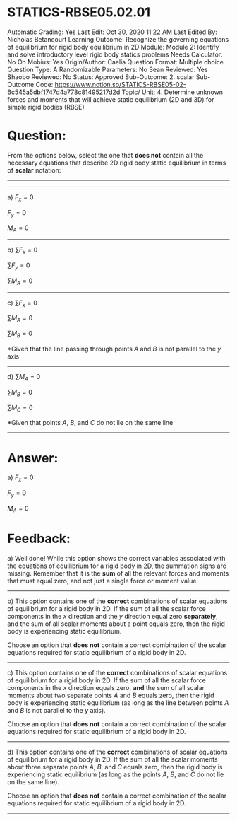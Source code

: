 # STATICS-RBSE05.02.01

Automatic Grading: Yes
Last Edit: Oct 30, 2020 11:22 AM
Last Edited By: Nicholas Betancourt
Learning Outcome: Recognize the governing equations of equilibrium for rigid body equilibrium in 2D
Module: Module 2: Identify and solve introductory level rigid body statics problems
Needs Calculator: No
On Mobius: Yes
Origin/Author: Caelia
Question Format: Multiple choice
Question Type: A
Randomizable Parameters: No
Sean Reviewed: Yes
Shaobo Reviewed: No
Status: Approved
Sub-Outcome: 2. scalar
Sub-Outcome Code: https://www.notion.so/STATICS-RBSE05-02-6c545a5dbf1747d4a778c81495217d2d
Topic/ Unit: 4. Determine unknown forces and moments that will achieve static equilibrium (2D and 3D) for simple rigid bodies (RBSE)

# Question:

From the options below, select the one that **does not** contain all the necessary equations that describe 2D rigid body static equilibrium in terms of **scalar** notation: 

---

---

a) $F_x=0$

$F_y=0$

$M_A=0$

---

b) $\sum F_x=0$

$\sum F_y=0$

$\sum M_A=0$

---

c) $\sum F_x=0$

$\sum M_A=0$

$\sum M_B=0$

*Given that the line passing through points $A$ and $B$ is not parallel to the $y$ axis

---

d) $\sum M_A=0$

$\sum M_B=0$

$\sum M_C=0$

*Given that points $A$, $B$, and $C$ do not lie on the same line

---

# Answer:

a) $F_x=0$

$F_y=0$

$M_A=0$

# Feedback:

a) Well done! While this option shows the correct variables associated with the equations of equilibrium for a rigid body in 2D, the summation signs are missing. Remember that it is the **sum** of all the relevant forces and moments that must equal zero, and not just a single force or moment value. 

---

b) This option contains one of the **correct** combinations of scalar equations of equilibrium for a rigid body in 2D. If the sum of all the scalar force components in the $x$ direction and the $y$ direction equal zero **separately**, and the sum of all scalar moments about a point equals zero, then the rigid body is experiencing static equilibrium. 

Choose an option that **does not** contain a correct combination of the scalar equations required for static equilibrium of a rigid body in 2D. 

---

c) This option contains one of the **correct** combinations of scalar equations of equilibrium for a rigid body in 2D. If the sum of all the scalar force components in the $x$ direction equals zero, **and** the sum of all scalar moments about two separate points $A$ and $B$ equals zero, then the rigid body is experiencing static equilibrium (as long as the line between points $A$ and $B$ is not parallel to the $y$ axis). 

Choose an option that **does not** contain a correct combination of the scalar equations required for static equilibrium of a rigid body in 2D. 

---

d) This option contains one of the **correct** combinations of scalar equations of equilibrium for a rigid body in 2D.  If the sum of all the scalar moments about three separate points $A$, $B$, and $C$ equals zero, then the rigid body is experiencing static equilibrium (as long as the points $A$, $B$, and $C$ do not lie on the same line). 

Choose an option that **does not** contain a correct combination of the scalar equations required for static equilibrium of a rigid body in 2D. 

---